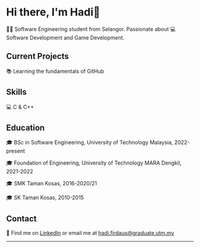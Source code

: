 # Hi there, I'm Hadi👋

👩‍🎓 Software Engineering student from Selangor. Passionate about 💻 Software Development and Game Development.

## Current Projects

📚 Learning the fundamentals of GitHub

## Skills

💻 C & C++

## Education

🎓 BSc in Software Engineering, University of Technology Malaysia, 2022-present

🎓 Foundation of Engineering, University of Technology MARA Dengkil, 2021-2022

🎓 SMK Taman Kosas, 2016-2020/21

🎓 SK Taman Kosas, 2010-2015


## Contact

📧 Find me on [LinkedIn](https://www.linkedin.com/in/muhammad-nur-azhar-499b11256/) or email me at hadi.firdaus@graduate.utm.my

---

<!--
**hadifirdaus14/hadifirdaus14** is a ✨ _special_ ✨ repository because its `README.md` (this file) appears on your GitHub profile.

- 👋 Hi, I’m @hadifirdaus14
- 👀 I’m interested in sports, spending time, games, and coding
- 🌱 I’m currently learning in UTM in Bachelor of Science Computer(Software Engineering)
- 💞️ I’m looking to collaborate on ...
- 📫 How to reach me hadi.firdaus@graduate.utm.my
- 😄 Pronouns: ...
- ⚡ Fun fact: ...

<!---
hadifirdaus14/hadifirdaus14 is a ✨ special ✨ repository because its `README.md` (this file) appears on your GitHub profile.
You can click the Preview link to take a look at your changes.
--->
